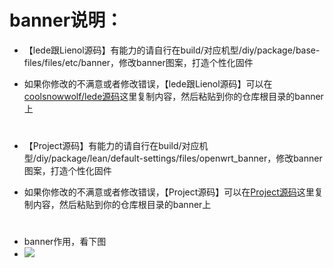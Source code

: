 # banner说明：
- 【lede跟Lienol源码】有能力的请自行在build/对应机型/diy/package/base-files/files/etc/banner，修改banner图案，打造个性化固件

- 如果你修改的不满意或者修改错误，【lede跟Lienol源码】可以在[coolsnowwolf/lede源码](https://github.com/coolsnowwolf/lede/blob/master/package/base-files/files/etc/banner)这里复制内容，然后粘贴到你的仓库根目录的banner上
#
#
- 【Project源码】有能力的请自行在build/对应机型/diy/package/lean/default-settings/files/openwrt_banner，修改banner图案，打造个性化固件

- 如果你修改的不满意或者修改错误，【Project源码】可以在[Project源码](https://github.com/project-openwrt/openwrt/blob/openwrt-18.06/package/lean/default-settings/files/openwrt_banner)这里复制内容，然后粘贴到你的仓库根目录的banner上


#
- banner作用，看下图
- <img src="https://github.com/danshui-git/shuoming/blob/master/doc/banner.png" />
